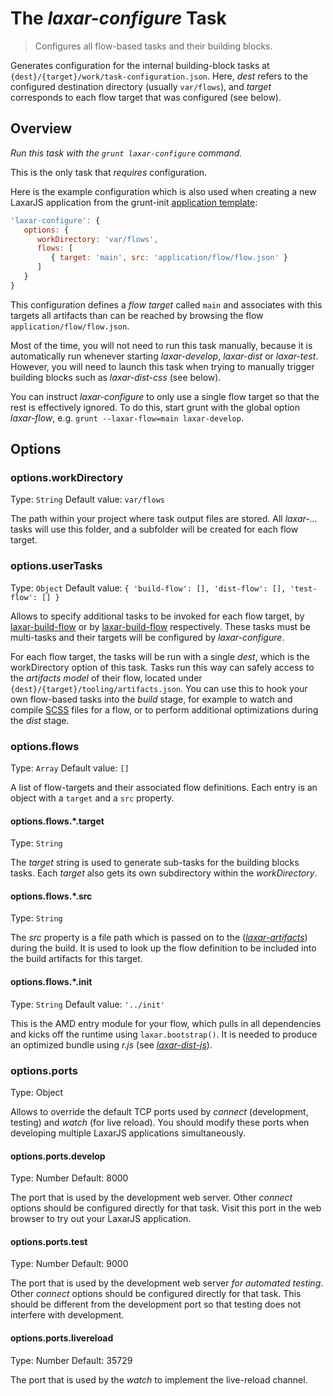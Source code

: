 # The *laxar-configure* Task

> Configures all flow-based tasks and their building blocks.

Generates configuration for the internal building-block tasks at `{dest}/{target}/work/task-configuration.json`.
Here, *dest* refers to the configured destination directory (usually `var/flows`), and *target* corresponds to each flow target that was configured (see below).


## Overview

*Run this task with the `grunt laxar-configure` command.*

This is the only task that *requires* configuration.

Here is the example configuration which is also used when creating a new LaxarJS application from the grunt-init [application template](//github.com/LaxarJS/grunt-init-laxar-application):

```js
'laxar-configure': {
   options: {
      workDirectory: 'var/flows',
      flows: [
         { target: 'main', src: 'application/flow/flow.json' }
      ]
   }
}
```

This configuration defines a *flow target* called `main` and associates with this targets all artifacts than can be reached by browsing the flow `application/flow/flow.json`.

Most of the time, you will not need to run this task manually, because it is automatically run whenever starting *laxar-develop*, *laxar-dist* or *laxar-test*.
However, you will need to launch this task when trying to manually trigger building blocks such as *laxar-dist-css* (see below).

You can instruct _laxar-configure_ to only use a single flow target so that the rest is effectively ignored.
To do this, start grunt with the global option _laxar-flow_, e.g. `grunt --laxar-flow=main laxar-develop`.


## Options

### options.workDirectory

Type: `String`
Default value: `var/flows`

The path within your project where task output files are stored.
All *laxar-...* tasks will use this folder, and a subfolder will be created for each flow target.


### options.userTasks

Type: `Object`
Default value: `{ 'build-flow': [], 'dist-flow': [], 'test-flow': [] }`

Allows to specify additional tasks to be invoked for each flow target, by [laxar-build-flow](internal/laxar-build-flow.md) or by [laxar-build-flow](internal/laxar-build-dist.md) respectively.
These tasks must be multi-tasks and their targets will be configured by _laxar-configure_.

For each flow target, the tasks will be run with a single _dest_, which is the workDirectory option of this task.
Tasks run this way can safely access to the _artifacts model_ of their flow, located under `{dest}/{target}/tooling/artifacts.json`.
You can use this to hook your own flow-based tasks into the _build_ stage, for example to watch and compile [SCSS](http://sass-lang.com) files for a flow, or to perform additional optimizations during the _dist_ stage.


### options.flows

Type: `Array`
Default value: `[]`

A list of flow-targets and their associated flow definitions.
Each entry is an object with a `target` and a `src` property.


#### options.flows.*.target

Type: `String`

The *target* string is used to generate sub-tasks for the building blocks tasks.
Each *target* also gets its own subdirectory within the *workDirectory*.


#### options.flows.*.src

Type: `String`

The *src* property is a file path which is passed on to the ([*laxar-artifacts*](internal/laxar-artifacts.md)) during the build.
It is used to look up the flow definition to be included into the build artifacts for this target.


#### options.flows.*.init

Type: `String`
Default value: `'../init'`

This is the AMD entry module for your flow, which pulls in all dependencies and kicks off the runtime using `laxar.bootstrap()`.
It is needed to produce an optimized bundle using _r.js_ (see [*laxar-dist-js*](internal/laxar-dist-js.md)).


### options.ports

Type: Object

Allows to override the default TCP ports used by *connect* (development, testing) and *watch* (for live reload).
You should modify these ports when developing multiple LaxarJS applications simultaneously.


#### options.ports.develop

Type: Number
Default: 8000

The port that is used by the development web server.
Other *connect* options should be configured directly for that task.
Visit this port in the web browser to try out your LaxarJS application.


#### options.ports.test

Type: Number
Default: 9000

The port that is used by the development web server *for automated testing*.
Other *connect* options should be configured directly for that task.
This should be different from the development port so that testing does not interfere with development.


#### options.ports.livereload

Type: Number
Default: 35729

The port that is used by the *watch* to implement the live-reload channel.
